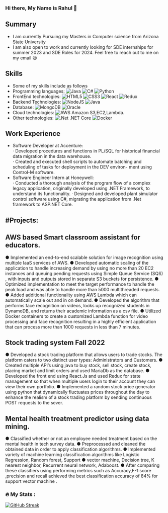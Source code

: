 ### Hi there, My Name is Rahul 👋

Summary
---
* I am currently Pursuing my Masters in Computer science from Arizona State University
* I am also open to work and currently looking for SDE internships for summer 2023 and SDE Roles for 2024. Feel free to reach out to me on my email :smiley:

Skills
---
* Some of my skills include as follows
* Programming languages: ![Java](https://img.shields.io/badge/java-%23ED8B00.svg?style=for-the-badge&logo=java&logoColor=white) ![C#](https://img.shields.io/badge/c%23-%23239120.svg?style=for-the-badge&logo=c-sharp&logoColor=white) ![Python](https://img.shields.io/badge/python-3670A0?style=for-the-badge&logo=python&logoColor=ffdd54)
* FrontEnd technologies: ![HTML5](https://img.shields.io/badge/html5-%23E34F26.svg?style=for-the-badge&logo=html5&logoColor=white) ![CSS3](https://img.shields.io/badge/css3-%231572B6.svg?style=for-the-badge&logo=css3&logoColor=white) ![React](https://img.shields.io/badge/react-%2320232a.svg?style=for-the-badge&logo=react&logoColor=%2361DAFB) ![Redux](https://img.shields.io/badge/redux-%23593d88.svg?style=for-the-badge&logo=redux&logoColor=white)
* Backend Technologies: ![NodeJS](https://img.shields.io/badge/node.js-6DA55F?style=for-the-badge&logo=node.js&logoColor=white) ![Java](https://img.shields.io/badge/java-%23ED8B00.svg?style=for-the-badge&logo=java&logoColor=white)
* Database: ![MongoDB](https://img.shields.io/badge/MongoDB-%234ea94b.svg?style=for-the-badge&logo=mongodb&logoColor=white) ![Oracle](https://img.shields.io/badge/Oracle-F80000?style=for-the-badge&logo=oracle&logoColor=white) 
* Cloud technologies: ![AWS](https://img.shields.io/badge/AWS-%23FF9900.svg?style=for-the-badge&logo=amazon-aws&logoColor=white) Amazon S3,EC2,Lambda.
* Other technologies: ![.Net](https://img.shields.io/badge/.NET-5C2D91?style=for-the-badge&logo=.net&logoColor=white) .NET Core ![Docker](https://img.shields.io/badge/docker-%230db7ed.svg?style=for-the-badge&logo=docker&logoColor=white)

Work Experience
---
* Software Developer at Accenture: <br/>
· Developed procedures and functions in PL/SQL for historical financial data migration in the data warehouse.<br/>
· Created and executed shell scripts to automate batching and scheduling of tasks for deployment in the DEV environ-
ment using Control-M software. 
* Software Engineer Intern at Honeywell: <br/>
· Conducted a thorough analysis of the program flow of a complex legacy application, originally developed using .NET
Framework, to understand its functionality.
· Designed and developed plant simulator control software using C#, migrating the application from .Net framework to
ASP.NET Core.

#Projects:
---
## AWS based Smart classroom assistant for educators.
● Implemented an end-to-end scalable solution for image recognition using multiple IaaS services of AWS.
● Developed automatic scaling of the application to handle increasing demand by using no more than 20 EC2 instances and queuing pending requests
using Simple Queue Service (SQS) , with inputs and outputs stored in separate S3 buckets for persistence.
● Optimized implementation to meet the target performance to handle the peak load and was able to handle more than 5000 multithreaded requests.
● Added additional functionality using AWS Lambda which can automatically scale out and in on demand.
● Developed the algorithm that performs face recognition on videos, looks up recognized students in DynamoDB, and returns their academic
information as a csv file.
● Utilized Docker containers to create a customized Lambda function for video processing and face recognition resulting in a highly efficient
application that can process more than 1000 requests in less than 7 minutes.
## Stock trading system Fall 2022
● Developed a stock trading platform that allows users to trade stocks. The platform caters to two distinct user types: Administrators and Customers.
● Created multiple API’s using java to buy stock, sell stock, create stock, placing market and limit orders and used MariaDb as the database.
● Developed the front end using React.Js and used Redux for state management so that when multiple users login to their account they can view their
own portfolio.
● Implemented a random stock price generator using python that dynamically fluctuates prices throughout the day to enhance the realism of a stock
trading platform by sending continuous POST requests to the sever.
## Mental health treatment predictor using data mining.
● Classified whether or not an employee needed treatment based on the mental health in tech survey data.
● Preprocessed and cleaned the obtained data in order to apply classification algorithms.
● Implemented variety of machine learning classification algorithms like Logistic Regression, Random forest, Support
● vector machine, Decision tree, K nearest neighbor, Recurrent neural network, Adaboost.
● After comparing these classifiers using performing metrics such as Accuracy,F-1 score ,precision and recall achieved the best classification accuracy
of 84% for support vector machine .

### :fire: My Stats :
[![GitHub Streak](http://github-readme-streak-stats.herokuapp.com?user=rahnayak98&theme=dark&background=000000)](https://git.io/streak-stats)


<!--
**rahnayak98/rahnayak98** is a ✨ _special_ ✨ repository because its `README.md` (this file) appears on your GitHub profile.

Here are some ideas to get you started:

- 🔭 I’m currently working on ...
- 🌱 I’m currently learning ...
- 👯 I’m looking to collaborate on ...
- 🤔 I’m looking for help with ...
- 💬 Ask me about ...
- 📫 How to reach me: ...
- 😄 Pronouns: ...
- ⚡ Fun fact: ...
-->
